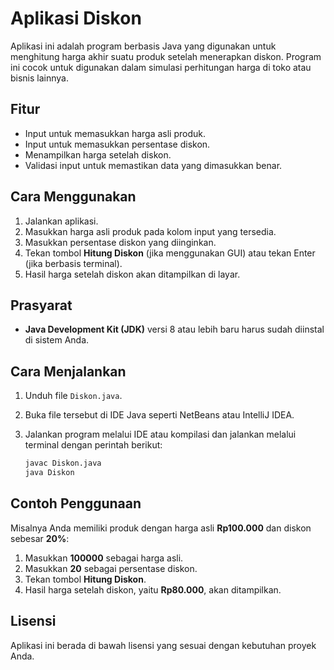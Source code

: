 # Aplikasi Diskon

Aplikasi ini adalah program berbasis Java yang digunakan untuk menghitung harga akhir suatu produk setelah menerapkan diskon. Program ini cocok untuk digunakan dalam simulasi perhitungan harga di toko atau bisnis lainnya.

## Fitur

- Input untuk memasukkan harga asli produk.
- Input untuk memasukkan persentase diskon.
- Menampilkan harga setelah diskon.
- Validasi input untuk memastikan data yang dimasukkan benar.

## Cara Menggunakan

1. Jalankan aplikasi.
2. Masukkan harga asli produk pada kolom input yang tersedia.
3. Masukkan persentase diskon yang diinginkan.
4. Tekan tombol **Hitung Diskon** (jika menggunakan GUI) atau tekan Enter (jika berbasis terminal).
5. Hasil harga setelah diskon akan ditampilkan di layar.

## Prasyarat

- **Java Development Kit (JDK)** versi 8 atau lebih baru harus sudah diinstal di sistem Anda.

## Cara Menjalankan

1. Unduh file `Diskon.java`.
2. Buka file tersebut di IDE Java seperti NetBeans atau IntelliJ IDEA.
3. Jalankan program melalui IDE atau kompilasi dan jalankan melalui terminal dengan perintah berikut:

    ```bash
    javac Diskon.java
    java Diskon
    ```

## Contoh Penggunaan

Misalnya Anda memiliki produk dengan harga asli **Rp100.000** dan diskon sebesar **20%**:

1. Masukkan **100000** sebagai harga asli.
2. Masukkan **20** sebagai persentase diskon.
3. Tekan tombol **Hitung Diskon**.
4. Hasil harga setelah diskon, yaitu **Rp80.000**, akan ditampilkan.

## Lisensi

Aplikasi ini berada di bawah lisensi yang sesuai dengan kebutuhan proyek Anda.
